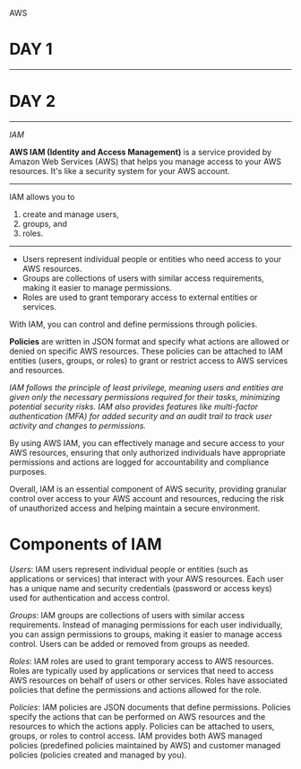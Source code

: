 AWS

#                                                      DAY 1
--------------------------------------------------------------------------------------------------------------------------                                                              

#                                                      DAY 2


--------------------------------------------------------------------------------------------------------------------------
*IAM* 

**AWS IAM (Identity and Access Management)**  is a service provided by Amazon Web Services (AWS) that helps you manage access to your AWS resources. It's like a security system for your AWS account.

--------------------------------------------------------------------------------------------------------------------------

IAM allows you to 
1. create and manage users,
2. groups, and 
3. roles. 
--------------------------------------------------------------------------------------------------------------------------

- Users represent individual people or entities who need access to your AWS resources. 
- Groups are collections of users with similar access requirements, making it easier to manage permissions. 
- Roles are used to grant temporary access to external entities or services.

With IAM, you can control and define permissions through policies. 

**Policies** are written in JSON format and specify what actions are allowed or denied on specific AWS resources. These policies can be attached to IAM entities (users, groups, or roles) to grant or restrict access to AWS services and resources.

*IAM follows the principle of least privilege, meaning users and entities are given only the necessary permissions required for their tasks, minimizing potential security risks. IAM also provides features like multi-factor authentication (MFA) for added security and an audit trail to track user activity and changes to permissions.*

By using AWS IAM, you can effectively manage and secure access to your AWS resources, ensuring that only authorized individuals have appropriate permissions and actions are logged for accountability and compliance purposes.

Overall, IAM is an essential component of AWS security, providing granular control over access to your AWS account and resources, reducing the risk of unauthorized access and helping maintain a secure environment.

# Components of IAM

*Users*: IAM users represent individual people or entities (such as applications or services) that interact with your AWS resources. Each user has a unique name and security credentials (password or access keys) used for authentication and access control.

*Groups*: IAM groups are collections of users with similar access requirements. Instead of managing permissions for each user individually, you can assign permissions to groups, making it easier to manage access control. Users can be added or removed from groups as needed.

*Roles*: IAM roles are used to grant temporary access to AWS resources. Roles are typically used by applications or services that need to access AWS resources on behalf of users or other services. Roles have associated policies that define the permissions and actions allowed for the role.

*Policies*: IAM policies are JSON documents that define permissions. Policies specify the actions that can be performed on AWS resources and the resources to which the actions apply. Policies can be attached to users, groups, or roles to control access. IAM provides both AWS managed policies (predefined policies maintained by AWS) and customer managed policies (policies created and managed by you).